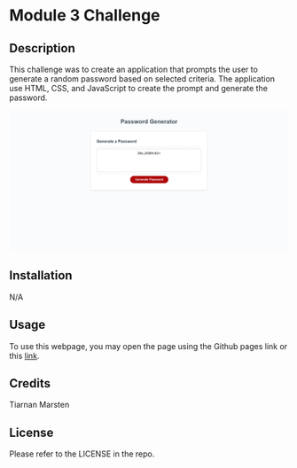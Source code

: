 # Module 3 Challenge

## Description

This challenge was to create an application that prompts the user to generate a random password based on selected criteria. The application use HTML, CSS, and JavaScript to create the prompt and generate the password.

![Image of homepage](homepage.png)

## Installation

N/A

## Usage

To use this webpage, you may open the page using the Github pages link or this [link](https://tkmarsten.github.io/module-3-challenge/).

## Credits

Tiarnan Marsten

## License

Please refer to the LICENSE in the repo.
